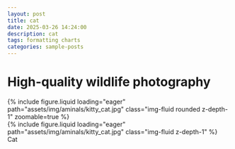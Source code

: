 ```yaml
---
layout: post
title: cat
date: 2025-03-26 14:24:00
description: cat
tags: formatting charts
categories: sample-posts
---
```


# High-quality wildlife photography

<div class="row mt-3">
    <div class="col-sm mt-3 mt-md-0">
        {% include figure.liquid loading="eager" path="assets/img/aminals/kitty_cat.jpg" class="img-fluid rounded z-depth-1" zoomable=true %}
    </div>
    <div class="col-sm mt-3 mt-md-0">
        {% include figure.liquid loading="eager" path="assets/img/aminals/kitty_cat.jpg" class="img-fluid z-depth-1" %}
    </div>
</div>
<div class="caption">
    Cat
</div>

